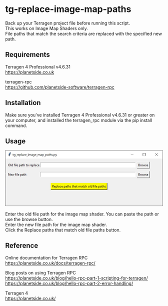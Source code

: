 # tg-replace-image-map-paths

Back up your Terragen project file before running this script.  <br /> This works on Image Map Shaders only. <br />  File paths that match the search criteria are replaced with the specified new path.

## Requirements

Terragen 4 Professional v4.6.31 <br >
https://planetside.co.uk

terragen-rpc <br />
https://github.com/planetside-software/terragen-rpc

## Installation
Make sure you've installed Terragen 4 Professional v4.6.31 or greater on your computer, and installed the terragen_rpc module via the pip install command.

## Usage
![tg_replace_image_map_paths GUI](/images/tg_replace_image_map_paths_gui.jpg) <br />

Enter the old file path for the image map shader.  You can paste the path or use the browse button. <br />
Enter the new file path for the image map shader. <br />
Click the Replace paths that match old file paths button. <br />

## Reference


Online documentation for Terragen RPC <br />
https://planetside.co.uk/docs/terragen-rpc/

Blog posts on using Terragen RPC <br />
https://planetside.co.uk/blog/hello-rpc-part-1-scripting-for-terragen/ <br />
https://planetside.co.uk/blog/hello-rpc-part-2-error-handling/ <br />

Terragen 4 <br />
https://planetside.co.uk/